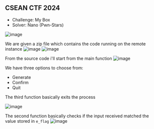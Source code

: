 ## CSEAN CTF 2024

  - Challenge: My Box
  - Solver: Nano (Pwn-Stars)


![image](https://github.com/user-attachments/assets/4076c4fb-a205-4e12-a0fe-9e2caf974e7a)

We are given a zip file which contains the code running on the remote instance
![image](https://github.com/user-attachments/assets/db7bf13c-0059-41b3-8019-c5cbaf0bdbad)
![image](https://github.com/user-attachments/assets/6438ec4e-aea4-46e6-9d4b-2f58eac67e2f)

From the source code i'll start from the main function
![image](https://github.com/user-attachments/assets/ebdc8fb1-ebf3-44c1-9bd0-26478993393d)

We have three options to choose from:
- Generate
- Confirm
- Quit

The third function basically exits the process

![image](https://github.com/user-attachments/assets/bbf8ad00-a20c-4025-97e1-3e7426f48c42)

The second function basically checks if the input received matched the value stored in `e_flag`
![image](https://github.com/user-attachments/assets/997bb0f6-c124-4be7-b466-38caeb4e340b)
